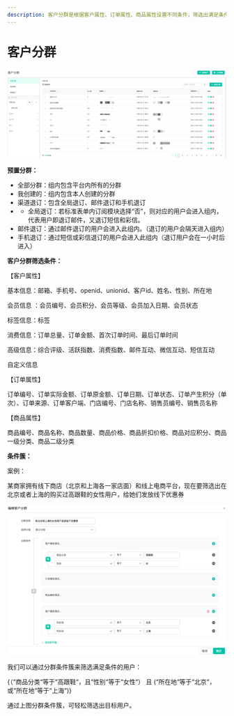 ```yaml
---
description: 客户分群是根据客户属性、订单属性、商品属性设置不同条件，筛选出满足条件的客户，保存为不同的客户分群，作为营销活动的受众来源。
---
```


# 客户分群

![&#xFF08;&#x5BA2;&#x6237;&#x5206;&#x7FA4;&#xFF09;](../.gitbook/assets/21.png)

**预置分群：**

* 全部分群：组内包含平台内所有的分群
* 我创建的：组内包含本人创建的分群
* 渠道退订：包含全局退订、邮件退订和手机退订
*  * 全局退订：若标准表单内订阅模块选择“否”，则对应的用户会进入组内，代表用户即退订邮件，又退订短信和彩信。
  * 邮件退订：通过邮件退订的用户会进入此组内。（退订的用户会隔天进入组内）
  * 手机退订：通过短信或彩信退订的用户会进入此组内（退订用户会在一小时后进入）

**客户分群筛选条件：**

【客户属性】

基本信息：邮箱、手机号、openid、unionid、客户id、姓名、性别、所在地

会员信息 ：会员编号、会员积分、会员等级、会员加入日期、会员状态

标签信息：标签

消费信息：订单总量、订单金额、首次订单时间、最后订单时间

高级信息：综合评级、活跃指数、消费指数、邮件互动、微信互动、短信互动

自定义信息

【订单属性】

订单编号、订单实际金额、订单原金额、订单日期、订单状态、订单产生积分（单次）、订单来源、订单客户端、门店编号、门店名称、销售员编号、销售员名称

【商品属性】

商品编号、商品名称、商品数量、商品价格、商品折扣价格、商品对应积分、商品一级分类、商品二级分类

**条件簇：**

案例：

某商家拥有线下商店（北京和上海各一家店面）和线上电商平台，现在要筛选出在北京或者上海的购买过高跟鞋的女性用户，给她们发放线下优惠券

![](../.gitbook/assets/30.png)

我们可以通过分群条件簇来筛选满足条件的用户：

{（“商品分类“等于“高跟鞋“，且“性别“等于“女性“） 且   \(“所在地“等于“北京“，或“所在地“等于“上海“\)}

通过上图分群条件簇，可轻松筛选出目标用户。




